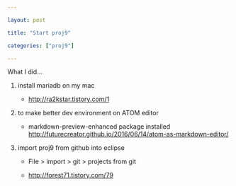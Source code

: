 ```yaml
---

layout: post

title: "Start proj9"

categories: ["proj9"]

---
```


What I did...

1.	install mariadb on my mac

	-	http://ra2kstar.tistory.com/1

2.	to make better dev environment on ATOM editor

	-	markdown-preview-enhanced package installed http://futurecreator.github.io/2016/06/14/atom-as-markdown-editor/

3.	import proj9 from github into eclipse

	-	File > import > git > projects from git

	-	http://forest71.tistory.com/79

